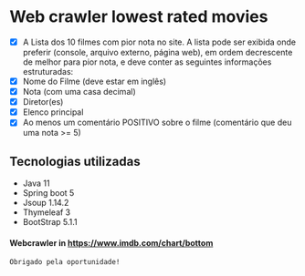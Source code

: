 # Web crawler lowest rated movies
- [x] A Lista dos 10 filmes com pior nota no site. A lista pode ser exibida onde preferir (console, arquivo externo, página web), em ordem decrescente de melhor para pior nota, e deve conter as seguintes informações estruturadas:
- [x] Nome do Filme (deve estar em inglês)
- [x] Nota (com uma casa decimal)
- [x] Diretor(es)
- [x] Elenco principal
- [x] Ao menos um comentário POSITIVO sobre o filme (comentário que deu uma nota >= 5) 
## Tecnologias utilizadas
- Java 11
- Spring boot 5
- Jsoup 1.14.2
- Thymeleaf 3
- BootStrap 5.1.1

#### Webcrawler in  https://www.imdb.com/chart/bottom


```
Obrigado pela oportunidade!
```
